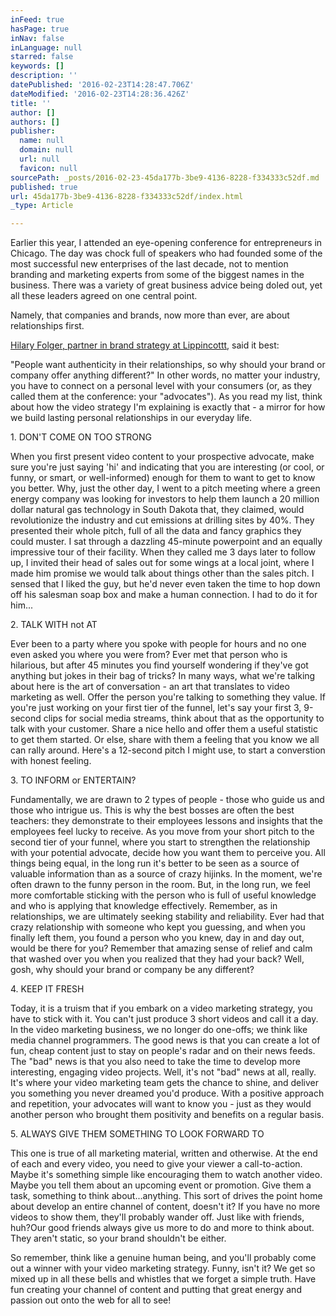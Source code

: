 ```yaml
---
inFeed: true
hasPage: true
inNav: false
inLanguage: null
starred: false
keywords: []
description: ''
datePublished: '2016-02-23T14:28:47.706Z'
dateModified: '2016-02-23T14:28:36.426Z'
title: ''
author: []
authors: []
publisher:
  name: null
  domain: null
  url: null
  favicon: null
sourcePath: _posts/2016-02-23-45da177b-3be9-4136-8228-f334333c52df.md
published: true
url: 45da177b-3be9-4136-8228-f334333c52df/index.html
_type: Article

---
```

Earlier this year, I attended an eye-opening conference for entrepreneurs in Chicago. The day was chock full of speakers who had founded some of the most successful new enterprises of the last decade, not to mention branding and marketing experts from some of the biggest names in the business. There was a variety of great business advice being doled out, yet all these leaders agreed on one central point.

Namely, that companies and brands, now more than ever, are about relationships first.

[Hilary Folger, partner in brand strategy at Lippincottt][0], said it best: 

"People want authenticity in their relationships, so why should your brand or company offer anything different?" In other words, no matter your industry, you have to connect on a personal level with your consumers (or, as they called them at the conference: your "advocates"). As you read my list, think about how the video strategy I'm explaining is exactly that - a mirror for how we build lasting personal relationships in our everyday life. 

1\. DON'T COME ON TOO STRONG

When you first present video content to your prospective advocate, make sure you're just saying 'hi' and indicating that you are interesting (or cool, or funny, or smart, or well-informed) enough for them to want to get to know you better. Why, just the other day, I went to a pitch meeting where a green energy company was looking for investors to help them launch a 20 million dollar natural gas technology in South Dakota that, they claimed, would revolutionize the industry and cut emissions at drilling sites by 40%. They presented their whole pitch, full of all the data and fancy graphics they could muster. I sat through a dazzling 45-minute powerpoint and an equally impressive tour of their facility. When they called me 3 days later to follow up, I invited their head of sales out for some wings at a local joint, where I made him promise we would talk about things other than the sales pitch. I sensed that I liked the guy, but he'd never even taken the time to hop down off his salesman soap box and make a human connection. I had to do it for him...

2\. TALK WITH not AT

Ever been to a party where you spoke with people for hours and no one even asked you where you were from? Ever met that person who is hilarious, but after 45 minutes you find yourself wondering if they've got anything but jokes in their bag of tricks? In many ways, what we're talking about here is the art of conversation - an art that translates to video marketing as well. Offer the person you're talking to something they value. If you're just working on your first tier of the funnel, let's say your first 3, 9-second clips for social media streams, think about that as the opportunity to talk with your customer. Share a nice hello and offer them a useful statistic to get them started. Or else, share with them a feeling that you know we all can rally around. Here's a 12-second pitch I might use, to start a converstion with honest feeling.

3\. TO INFORM or ENTERTAIN?

Fundamentally, we are drawn to 2 types of people - those who guide us and those who intrigue us. This is why the best bosses are often the best teachers: they demonstrate to their employees lessons and insights that the employees feel lucky to receive. As you move from your short pitch to the second tier of your funnel, where you start to strengthen the relationship with your potential advocate, decide how you want them to perceive you. All things being equal, in the long run it's better to be seen as a source of valuable information than as a source of crazy hijinks. In the moment, we're often drawn to the funny person in the room. But, in the long run, we feel more comfortable sticking with the person who is full of useful knowledge and who is applying that knowledge effectively. Remember, as in relationships, we are ultimately seeking stability and reliability. Ever had that crazy relationship with someone who kept you guessing, and when you finally left them, you found a person who you knew, day in and day out, would be there for you? Remember that amazing sense of relief and calm that washed over you when you realized that they had your back? Well, gosh, why should your brand or company be any different? 

4\. KEEP IT FRESH

Today, it is a truism that if you embark on a video marketing strategy, you have to stick with it. You can't just produce 3 short videos and call it a day. In the video marketing business, we no longer do one-offs; we think like media channel programmers. The good news is that you can create a lot of fun, cheap content just to stay on people's radar and on their news feeds. The "bad" news is that you also need to take the time to develop more interesting, engaging video projects. Well, it's not "bad" news at all, really. It's where your video marketing team gets the chance to shine, and deliver you something you never dreamed you'd produce. With a positive approach and repetition, your advocates will want to know you - just as they would another person who brought them positivity and benefits on a regular basis. 

5\. ALWAYS GIVE THEM SOMETHING TO LOOK FORWARD TO

This one is true of all marketing material, written and otherwise. At the end of each and every video, you need to give your viewer a call-to-action. Maybe it's something simple like encouraging them to watch another video. Maybe you tell them about an upcoming event or promotion. Give them a task, something to think about...anything. This sort of drives the point home about develop an entire channel of content, doesn't it? If you have no more videos to show them, they'll probably wander off. Just like with friends, huh?Our good friends always give us more to do and more to think about. They aren't static, so your brand shouldn't be either. 

So remember, think like a genuine human being, and you'll probably come out a winner with your video marketing strategy. Funny, isn't it? We get so mixed up in all these bells and whistles that we forget a simple truth. Have fun creating your channel of content and putting that great energy and passion out onto the web for all to see! 

[0]: http://www.lippincott.com/en/people/hilary-folger